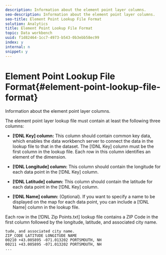 ```yaml
---
description: Information about the element point layer columns.
seo-description: Information about the element point layer columns.
seo-title: Element Point Lookup File Format
solution: Analytics
title: Element Point Lookup File Format
topic: Data workbench
uuid: f1d82464-1cc7-4973-b543-0b3ebb58ec99
index: y
internal: n
snippet: y
---
```


# Element Point Lookup File Format{#element-point-lookup-file-format}

Information about the element point layer columns.

The element point layer lookup file must contain at least the following three columns:

* **[!DNL Key] column:** This column should contain common key data, which enables the data workbench server to connect the data in the lookup file to that in the dataset. The [!DNL Key] column must be the first column in the lookup file. Each row in this column identifies an element of the dimension. 

* **[!DNL Longitude] column:** This column should contain the longitude for each data point in the [!DNL Key] column. 

* **[!DNL Latitude] column:** This column should contain the latitude for each data point in the [!DNL Key] column. 

* **[!DNL Name] column:** (Optional). If you want to specify a name to be displayed on the map for each data point, you can include a [!DNL Name] column in the lookup file.

Each row in the [!DNL Zip Points.txt] lookup file contains a ZIP Code in the first column followed by the longitude, latitude, and associated city name.

```
tude, and associated city name.
ZIP_CODE LATITUDE LONGITUDE NAME
00210 +43.005895 -071.013202 PORTSMOUTH, NH
00211 +43.005895 -071.013202 PORTSMOUTH, NH
...
```

